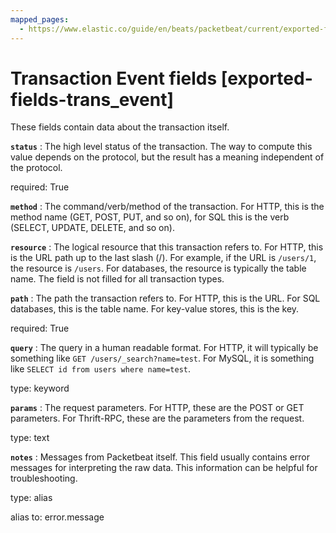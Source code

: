 ```yaml
---
mapped_pages:
  - https://www.elastic.co/guide/en/beats/packetbeat/current/exported-fields-trans_event.html
---
```


<!-- This file is generated! See scripts/generate_fields_docs.py -->

# Transaction Event fields [exported-fields-trans_event]

These fields contain data about the transaction itself.

**`status`**
:   The high level status of the transaction. The way to compute this value depends on the protocol, but the result has a meaning independent of the protocol.

required: True


**`method`**
:   The command/verb/method of the transaction. For HTTP, this is the method name (GET, POST, PUT, and so on), for SQL this is the verb (SELECT, UPDATE, DELETE, and so on).


**`resource`**
:   The logical resource that this transaction refers to. For HTTP, this is the URL path up to the last slash (/). For example, if the URL is `/users/1`, the resource is `/users`. For databases, the resource is typically the table name. The field is not filled for all transaction types.


**`path`**
:   The path the transaction refers to. For HTTP, this is the URL. For SQL databases, this is the table name. For key-value stores, this is the key.

required: True


**`query`**
:   The query in a human readable format. For HTTP, it will typically be something like `GET /users/_search?name=test`. For MySQL, it is something like `SELECT id from users where name=test`.

type: keyword


**`params`**
:   The request parameters. For HTTP, these are the POST or GET parameters. For Thrift-RPC, these are the parameters from the request.

type: text


**`notes`**
:   Messages from Packetbeat itself. This field usually contains error messages for interpreting the raw data. This information can be helpful for troubleshooting.

type: alias

alias to: error.message


